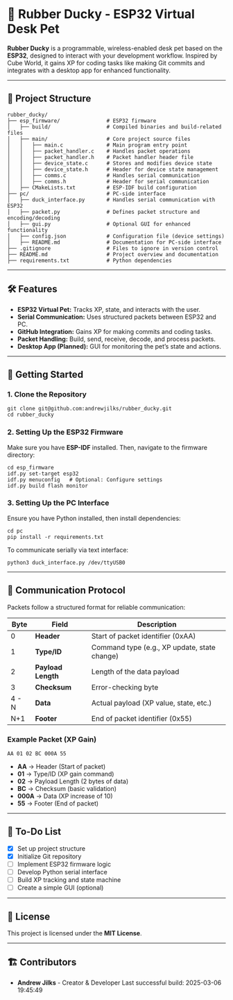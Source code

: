 # 🦆 Rubber Ducky - ESP32 Virtual Desk Pet

**Rubber Ducky** is a programmable, wireless-enabled desk pet based on the **ESP32**, designed to interact with your development workflow. Inspired by Cube World, it gains XP for coding tasks like making Git commits and integrates with a desktop app for enhanced functionality.

---

## 📁 Project Structure

    rubber_ducky/
    ├── esp_firmware/               # ESP32 firmware
    │   ├── build/                  # Compiled binaries and build-related files
    │   ├── main/                   # Core project source files
    │   │   ├── main.c              # Main program entry point
    │   │   ├── packet_handler.c    # Handles packet operations
    │   │   ├── packet_handler.h    # Packet handler header file
    │   │   ├── device_state.c      # Stores and modifies device state
    │   │   ├── device_state.h      # Header for device state management
    │   │   ├── comms.c             # Handles serial communication
    │   │   ├── comms.h             # Header for serial communication
    │   ├── CMakeLists.txt          # ESP-IDF build configuration
    ├── pc/                         # PC-side interface
    │   ├── duck_interface.py       # Handles serial communication with ESP32
    │   ├── packet.py               # Defines packet structure and encoding/decoding
    │   ├── gui.py                  # Optional GUI for enhanced functionality
    │   ├── config.json             # Configuration file (device settings)
    │   ├── README.md               # Documentation for PC-side interface
    ├── .gitignore                  # Files to ignore in version control
    ├── README.md                   # Project overview and documentation
    ├── requirements.txt            # Python dependencies

---

## 🛠 Features

- **ESP32 Virtual Pet:** Tracks XP, state, and interacts with the user.
- **Serial Communication:** Uses structured packets between ESP32 and PC.
- **GitHub Integration:** Gains XP for making commits and coding tasks.
- **Packet Handling:** Build, send, receive, decode, and process packets.
- **Desktop App (Planned):** GUI for monitoring the pet’s state and actions.

---

## 🚀 Getting Started

### **1. Clone the Repository**

    git clone git@github.com:andrewjilks/rubber_ducky.git
    cd rubber_ducky

### **2. Setting Up the ESP32 Firmware**

Make sure you have **ESP-IDF** installed. Then, navigate to the firmware directory:

    cd esp_firmware
    idf.py set-target esp32
    idf.py menuconfig   # Optional: Configure settings
    idf.py build flash monitor

### **3. Setting Up the PC Interface**

Ensure you have Python installed, then install dependencies:

    cd pc
    pip install -r requirements.txt

To communicate serially via text interface:

    python3 duck_interface.py /dev/ttyUSB0

---

## 📡 Communication Protocol

Packets follow a structured format for reliable communication:

| Byte    | Field         | Description                               |
|---------|--------------|-------------------------------------------|
| 0       | **Header**    | Start of packet identifier (0xAA)         |
| 1       | **Type/ID**   | Command type (e.g., XP update, state change) |
| 2       | **Payload Length** | Length of the data payload            |
| 3       | **Checksum**  | Error-checking byte                        |
| 4 - N   | **Data**      | Actual payload (XP value, state, etc.)    |
| N+1     | **Footer**    | End of packet identifier (0x55)          |

### **Example Packet (XP Gain)**

    AA 01 02 BC 000A 55

- **AA** → Header (Start of packet)  
- **01** → Type/ID (XP gain command)  
- **02** → Payload Length (2 bytes of data)  
- **BC** → Checksum (basic validation)  
- **000A** → Data (XP increase of 10)  
- **55** → Footer (End of packet)  

---

## 📌 To-Do List

- [x] Set up project structure
- [x] Initialize Git repository
- [ ] Implement ESP32 firmware logic
- [ ] Develop Python serial interface
- [ ] Build XP tracking and state machine
- [ ] Create a simple GUI (optional)

---

## 📜 License

This project is licensed under the **MIT License**.

---

## 🏗 Contributors

- **Andrew Jilks** - Creator & Developer
Last successful build: 2025-03-06 19:45:49
